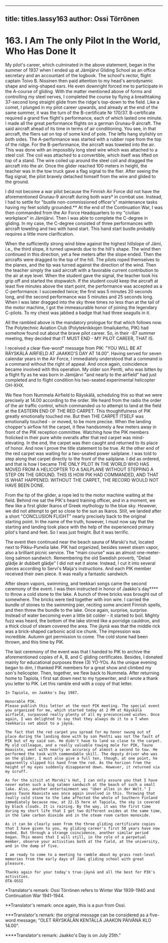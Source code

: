 
---

title: titles.lassy163
author: Ossi Törrönen
---


    
# 163. I Am The only Pilot In the World, Who Has Done It

My pilot's career, which culminated in the above statement, began in the summer of 1937 when I ended up at Jämijärvi Gliding School as an office secretary and an accountant of the logbook. The school's rector, flight captain Toivo B. Nissinen then paid attention to my head's aerodynamic shape and wing-shaped ears. He even downright forced me to participate in the A-course of gliding. With the matter mentioned above of forms and controlling my steel nerves, I completed the course by flying a breathtaking 37-second long straight glide from the ridge's top-down to the field. Like a comet, I plunged in my pilot career upwards, and already at the end of the same summer, it was the turn of the B-certificate Nr 170/37. B-certificate required a grand five flight's performance, each of which lasted one minute. I made all the great performance flights on a german Grunau-9 aircraft.
The said aircraft ahead of its time in terms of air conditioning. You see, in that aircraft, the fliers sat on top of some kind of pole. The lefts hang stylishly on both sides. The A-performance was started with a rubber rope from the top of the ridge. For the B-performance, the aircraft was toweled into the air. This was done with an impossibly long steel wire which was attached to a steel coil. The coil was attached to a convertible, which itself was lifted on top of a stand. The wire coiled up around the steel coil and dragged the aircraft into the air. Once the glider reached 100 meters in height, the teacher was in the tow truck gave a flag signal to the flier. After seeing the flag signal, the pilot bravely detached himself from the wire and glided to the ground.

I did not become a war pilot because the Finnish Air Force did not have the aforementioned Grunau-9 aircraft during both wars\* in combat use. Instead, I had to settle for "bustle non-commissioned officer's" maintenance tasks having my feet solidly grounded.\*\* At the end of the Continuation War, I was then commanded from the Air Force Headquarters to my "civilian workplace" in Jämijärvi. Then I was able to complete the C-degree in gliding. In my case, the C-degree consisted of three performances with aircraft toweling and two with hand start. This hand start bustle probably requires a little more clarification.

When the sufficiently strong wind blew against the highest hillslope of Jämi, i.e., the third slope, it turned upwards due to the hill's shape. The wind then continued in this direction, yet a few meters after the slope ended. Then the aircrafts were dragged to the top of the hill. The pilots roped themselves to the planes, and the tip was turned against the direction of the wind. Then the teacher simply the said aircraft with a favorable current contribution to the air at eye level. When the student gave the signal, the teacher took his grip off and started the stopwatch. If the student could keep the aircraft at least five minutes above the start point, the performance was accepted as a C-performance. I succeeded twice; the first was 5 minutes 20 seconds long, and the second performance was 5 minutes and 25 seconds long.  When I was later dragged into the sky three times no less than at the tail of the motor machine, I got the immeasurable honor of joining the legendary C-pilots. To my chest was jabbed a badge that had three seagulls in it.

All the rambled above is the mandatory prologue for that which follows now. The Polytechnic Aviation Club (Polyteknikkojen Ilmailukerho, PIK) had somehow found out about the brave pilot career. So, in their -87 summer meeting, they decided that IT MUST END - MY PILOT CAREER, THAT IS.

I received a clear five-word\* message from PIK: "YOU WILL BE AT RÄYSKÄLÄ AIRFIELD AT JAAKKO'S DAY AT 14.00". Having served for seven calendar years in the Air Force, I immediately understood that a command is a command without the right of appeal. And once again, coincidence became involved with this operation. My older son Pentti, who was bitten by a flight fly as he was born in Jämijärvi "and nearly to the airfield" had just completed and to flight condition his two-seated experimental helicopter OH-XHX.

We flew from Nummela Airfield to Räyskälä, scheduling this so that we were precisely at 14.00 according to the order. We heard from the radio the order of the air traffic control, which commanded us to attempt to land at the field at the EASTERN END OF THE RED CARPET. This thoughtfulness of PIK greatly emotionally touched me. But then THE CARPET ITSELF was emotionally touched - or moved, to be more precise. When the landing chopper's airflow hit the carpet, it flew handsomely a few meters away in front of the PIK reception committee. Watching how the PIK members frolicked in their pure white overalls after that red carpet was mind-elevating. In the end, the carpet was then caught and returned to its place of honor. And now I prove the title statement to be true. At the other end of the red carpet was waiting for a two-seated power sailplane. I was told to step along that carpet directly to the front of the sailplane. I did as ordered, and that is how I became THE ONLY PILOT IN THE WORLD WHO HAS MOVED FROM A HELICOPTER TO A SAILPLANE WITHOUT STEPPING A STEP ON THE GROUND. THIS IS HOW PIK HAD COMMANDED, AND THAT IS WHAT HAPPENED. WITHOUT THE CARPET, THE RECORD WOULD NOT HAVE BEEN DONE.

From the tip of the glider, a rope led to the motor machine waiting at the field. Behind me sat the PIK's heard training officer, and in a moment, we flew like a first glider Ikaros of Greek mythology to the blue sky. However, we did not attempt to get so close to the sun as Ikaros. Still, we landed after a short "CONCLUSION FLIGHT" nearly precisely back to the original starting point. In the name of the truth, however, I must now say that the starting and landing took place with the help of the experienced primary pilot's hand and feet. So I was just freight. But it was terrific.

The event then continued near the beach sauna of Marski's hut, located next to Pikku-Punelia lake. PIK had organized, besides sweet steam vapor, also a brilliant picnic service. The "main course" was an almost one-meter-long salmon sandwich. Remembering the old Swedish proverb, "Delad glädje är dubbelt glädje" I did not eat it alone. Instead, I cut it into several pieces according to Servi's Maija's instructions. And each PIK member received their own piece. It was really a fantastic sandwich.

After steam vapors, swimming, and teekkari songs came the second ceremony of the event. I was then instructed in honor of Jaakko's day\*\*\*\* to throw a cold stone to the lake. A bunch of three bricks was brought out of somewhere. The bricks were tied together with iron wire. I carried the bundle of stones to the swimming pier, reciting some ancient Finnish spells, and then threw the bundle to the lake. Once again, surprise, surprise. Instead of water becoming even a little bit colder - it started to boil. Mighty fuzz was heard, the bottom of the lake stirred like a porridge cauldron, and a thick cloud of steam covered the area. The jäynä was that the middle rick was a brick-shaped carbonic acid ice chunk. The impression was incredible. Autumn got permission to come. The cold stone had been thrown, and this time by PIK.

The last ceremony of the event was that I handed to PIK to archive the aforementioned copies of A, B, and C gliding certificates. Besides, I donated mainly for educational purposes three (3) YO-YOs.  As the unique evening began to dim, I thanked PIK members for a great show and climbed my son's helicopter. Then, together, we flew back to Nummela. After returning home to Tapiola, I first sat down next to my typewriter, and I wrote a thank you letter to PIK. Let this ramble end with a copy of that letter.

```
In Tapiola, on Jaakko's Day 1987.

Honorable PIK.
Please publish this letter at the next PIK meeting. The special event you organized for me, which started today at 2 PM at Räyskälä airfield, surpassed really plenty of all my preconceived wishes. Once again, I was delighted to say that they always do it to a T when teekkaris set about to a jäynä.

The fact that the red carpet you spread for my honor swung out of place during the landing done with by son Pentti was not the fault of PIK but of my said son. He didn't have to land so close to the carpet. My old colleague, and a really valuable towing mole for PIK, Tauno Haavisto, went with nearly an accuracy of almost a second to tow. He performed the task with commendable skill. The deputy driver who was on the glider, I must also give a full ten, though, at one point, he apparently slipped his hand from the rod. As the horizon from the height of my eyes suddenly disappeared down. However, it returned via my scruff.

As for the sitsit at Marski's Hut, I can only assure you that I have never eaten such a big salmon sandwich at the beach of such a small lake. Also, another entertainment was "über alles in der Welt." I guess Tauno Haavisto was once again involved in this. Throwing that really cold stone to the lake affected the whole of Southern Finland immediately because now, at 22.15 here at Tapiola, the sky is covered by black clouds. It is raining. By the way, it was the first time during my short life that I got two different oxides at the same time, in the lake carbon dioxide and in the steam room carbon monoxide.

As it can be clearly seen from the three gliding certificate copies that I have given to you, my gliding career's first 50 years have now ended. But through a strange coincidence, another similar period began. This means that I will still, in the role of a perpetual member, observe your activities both at the field, at the university, and in the dump of five.

I am ready to come to a meeting to ramble about my grass root-level memories from the early days of Jämi gliding school with great pleasure.

Thanks again for your today's true-jäynä and all the best for PIK's activities.
OTA-OSSI
```

\*Translator's remark: Ossi Törrönen refers to Winter War 1939-1940 and Continuation War 1941-1944.

\*\*Translator's remark: once again, this is a pun from Ossi.

\*\*\*Translator's remark: the original message can be considered as a five-word message; "OLET RÄYSKÄLÄN KENTÄLLÄ JAAKON PÄIVÄNÄ KLO 14.00".

\*\*\*\*Translator's remark: Jaakko's Day is on July 25th."
